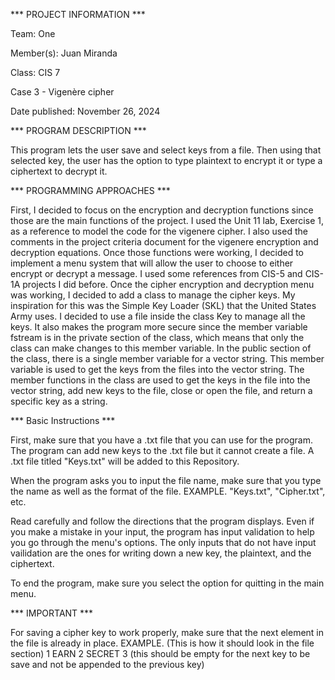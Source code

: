 *** PROJECT INFORMATION ***

Team: One

Member(s): Juan Miranda

Class: CIS 7

Case 3 - Vigenère cipher 

Date published: November 26, 2024

*** PROGRAM DESCRIPTION ***

This program lets the user save and select keys from a file.
Then using that selected key, the user has the option to type plaintext
to encrypt it or type a ciphertext to decrypt it.

*** PROGRAMMING APPROACHES ***

First, I decided to focus on the encryption and decryption functions since
those are the main functions of the project. I used the Unit 11 lab,
Exercise 1, as a reference to model the code for the vigenere cipher.
I also used the comments in the project criteria document for the vigenere
encryption and decryption equations. Once those functions were working, I
decided to implement a menu system that will allow the user to choose to 
either encrypt or decrypt a message. I used some references from CIS-5
and CIS-1A projects I did before. Once the cipher encryption and 
decryption menu was working, I decided to add a class to manage the cipher
keys. My inspiration for this was the Simple Key Loader (SKL) that the 
United States Army uses. I decided to use a file inside the class Key to
manage all the keys. It also makes the program more secure since the member
variable fstream is in the private section of the class, which means that only
the class can make changes to this member variable. In the public section of
the class, there is a single member variable for a vector string. This member
variable is used to get the keys from the files into the vector string. The
member functions in the class are used to get the keys in the file into the
vector string, add new keys to the file, close or open the file, and return
a specific key as a string.

*** Basic Instructions ***

First, make sure that you have a .txt file that you can use for the program.
The program can add new keys to the .txt file but it cannot create a file.
A .txt file titled "Keys.txt" will be added to this Repository.

When the program asks you to input the file name, make sure that you type the
name as well as the format of the file.
EXAMPLE.
"Keys.txt", "Cipher.txt", etc.

Read carefully and follow the directions that the program displays.
Even if you make a mistake in your input, the program has input
validation to help you go through the menu's options. The only
inputs that do not have input vailidation are the ones for writing
down a new key, the plaintext, and the ciphertext.

To end the program, make sure you select the option for quitting
in the main menu.

*** IMPORTANT ***

For saving a cipher key to work properly, make sure that the next
element in the file is already in place.
EXAMPLE. (This is how it should look in the file section)
1    EARN
2    SECRET
3    (this should be empty for the next key to be save and not be appended to the previous key)
